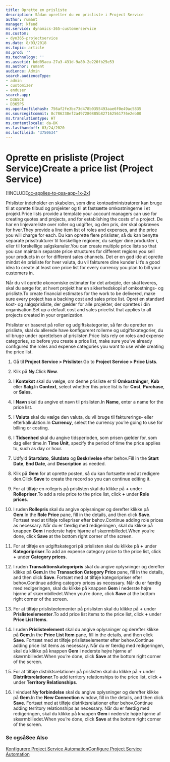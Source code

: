 ```yaml
---
title: Oprette en prisliste
description: Sådan opretter du en prisliste i Project Service
author: rumant
manager: kfend
ms.service: dynamics-365-customerservice
ms.custom:
- dyn365-projectservice
ms.date: 8/03/2018
ms.topic: article
ms.prod: ''
ms.technology: ''
ms.assetid: bdd05aea-27a3-431d-9a80-2e220fb25e53
ms.author: rumant
audience: Admin
search.audienceType:
- admin
- customizer
- enduser
search.app:
- D365CE
- D365PS
ms.openlocfilehash: 756af2fe3bc73d478b0355493aae6f0e49ac5835
ms.sourcegitcommit: 8c786230ef2a497280885b827162561776e2eb00
ms.translationtype: HT
ms.contentlocale: da-DK
ms.lasthandoff: 03/24/2020
ms.locfileid: "3750634"
---
```

# <a name="create-a-price-list-project-service"></a><span data-ttu-id="046a5-103">Oprette en prisliste (Project Service)</span><span class="sxs-lookup"><span data-stu-id="046a5-103">Create a price list (Project Service)</span></span>

[!INCLUDE[cc-applies-to-psa-app-1x-2x](../includes/cc-applies-to-psa-app-1x-2x.md)]

<span data-ttu-id="046a5-104">Prislister indeholder en skabelon, som dine kontoadministratorer kan bruge til at oprette tilbud og projekter og til at fastsætte omkostningerne i et projekt.</span><span class="sxs-lookup"><span data-stu-id="046a5-104">Price lists provide a template your account managers can use for creating quotes and projects, and for establishing the costs of a project.</span></span> <span data-ttu-id="046a5-105">De har en linjevareliste over roller og udgifter, og den pris, der skal opkræves for hver.</span><span class="sxs-lookup"><span data-stu-id="046a5-105">They provide a line item list of roles and expenses, and the price you will charge for each.</span></span> <span data-ttu-id="046a5-106">Du kan oprette flere prislister, så du kan benytte separate prisstrukturer til forskellige regioner, du sælger dine produkter i, eller til forskellige salgskanaler.</span><span class="sxs-lookup"><span data-stu-id="046a5-106">You can create multiple price lists so that you can maintain separate price structures for different regions you sell your products in or for different sales channels.</span></span> <span data-ttu-id="046a5-107">Det er en god ide at oprette mindst én prisliste for hver valuta, du vil fakturere dine kunder i.</span><span class="sxs-lookup"><span data-stu-id="046a5-107">It’s a good idea to create at least one price list for every currency you plan to bill your customers in.</span></span>  
  
<span data-ttu-id="046a5-108">Når du vil oprette økonomiske estimater for det arbejde, der skal leveres, skal du sørge for, at hvert projekt har en sikkerhedskopi af omkostnings- og prisliste.</span><span class="sxs-lookup"><span data-stu-id="046a5-108">To create financial estimates for the work to be delivered, make sure every project has a backing cost and sales price list.</span></span> <span data-ttu-id="046a5-109">Opret en standard kost- og salgsprisliste, der gælder for alle projekter, der oprettes i din organisation.</span><span class="sxs-lookup"><span data-stu-id="046a5-109">Set up a default cost and sales pricelist that applies to all projects created in your organization.</span></span>  
  
<span data-ttu-id="046a5-110">Prislister er baseret på roller og udgiftskategorier, så før du opretter en prisliste, skal du allerede have konfigureret rollerne og udgiftskategorier, du vil bruge under oprettelsen af prislisten.</span><span class="sxs-lookup"><span data-stu-id="046a5-110">Price lists rely on roles and expense categories, so before you create a price list, make sure you’ve already configured the roles and expense categories you want to use while creating the price list.</span></span>  
  
1.  <span data-ttu-id="046a5-111">Gå til **Project Service > Prislister**.</span><span class="sxs-lookup"><span data-stu-id="046a5-111">Go to **Project Service > Price Lists**.</span></span>  
  
2.  <span data-ttu-id="046a5-112">Klik på **Ny**.</span><span class="sxs-lookup"><span data-stu-id="046a5-112">Click **New**.</span></span>  
  
3.  <span data-ttu-id="046a5-113">I **Kontekst** skal du vælge, om denne prisliste er til **Omkostninger**, **Køb** eller **Salg**.</span><span class="sxs-lookup"><span data-stu-id="046a5-113">In **Context**, select whether this price list is for **Cost**, **Purchase**, or **Sales**.</span></span>  
  
4.  <span data-ttu-id="046a5-114">I **Navn** skal du angive et navn til prislisten.</span><span class="sxs-lookup"><span data-stu-id="046a5-114">In **Name**, enter a name for the price list.</span></span>  
  
5.  <span data-ttu-id="046a5-115">I **Valuta** skal du vælge den valuta, du vil bruge til fakturerings- eller efterkalkulation.</span><span class="sxs-lookup"><span data-stu-id="046a5-115">In **Currency**, select the currency you’re going to use for billing or costing.</span></span>  
  
6.  <span data-ttu-id="046a5-116">I **Tidsenhed** skal du angive tidsperioden, som prisen gælder for, som dag eller time.</span><span class="sxs-lookup"><span data-stu-id="046a5-116">In **Time Unit**, specify the period of time the price applies to, such as day or hour.</span></span>  
  
7.  <span data-ttu-id="046a5-117">Udfyld **Startdato**, **Slutdato** og **Beskrivelse** efter behov.</span><span class="sxs-lookup"><span data-stu-id="046a5-117">Fill in the **Start Date**, **End Date**, and **Description** as needed.</span></span>  
  
8.  <span data-ttu-id="046a5-118">Klik på **Gem** for at oprette posten, så du kan fortsætte med at redigere den.</span><span class="sxs-lookup"><span data-stu-id="046a5-118">Click **Save** to create the record so you can continue editing it.</span></span>  
  
9. <span data-ttu-id="046a5-119">For at tilføje en rollepris på prislisten skal du klikke på **+** under **Rollepriser**.</span><span class="sxs-lookup"><span data-stu-id="046a5-119">To add a role price to the price list, click **+** under **Role prices**.</span></span>  
  
10. <span data-ttu-id="046a5-120">I ruden **Rollepris** skal du angive oplysninger og derefter klikke på **Gem**.</span><span class="sxs-lookup"><span data-stu-id="046a5-120">In the **Role Price** pane, fill in the details, and then click **Save**.</span></span> <span data-ttu-id="046a5-121">Fortsæt med at tilføje rollepriser efter behov.</span><span class="sxs-lookup"><span data-stu-id="046a5-121">Continue adding role prices as necessary.</span></span> <span data-ttu-id="046a5-122">Når du er færdig med redigeringen, skal du klikke på knappen **Gem** i nederste højre hjørne af skærmbilledet.</span><span class="sxs-lookup"><span data-stu-id="046a5-122">When you’re done, click **Save** at the bottom right corner of the screen.</span></span>  
  
11. <span data-ttu-id="046a5-123">For at tilføje en udgiftskategori på prislisten skal du klikke på **+** under **Kategoripriser**.</span><span class="sxs-lookup"><span data-stu-id="046a5-123">To add an expense category price to the price list, click **+** under **Category prices**.</span></span>  
  
12. <span data-ttu-id="046a5-124">I ruden **Transaktionskategoripris** skal du angive oplysninger og derefter klikke på **Gem**.</span><span class="sxs-lookup"><span data-stu-id="046a5-124">In the **Transaction Category Price** pane, fill in the details, and then click **Save**.</span></span> <span data-ttu-id="046a5-125">Fortsæt med at tilføje kategoripriser efter behov.</span><span class="sxs-lookup"><span data-stu-id="046a5-125">Continue adding category prices as necessary.</span></span> <span data-ttu-id="046a5-126">Når du er færdig med redigeringen, skal du klikke på knappen **Gem** i nederste højre hjørne af skærmbilledet.</span><span class="sxs-lookup"><span data-stu-id="046a5-126">When you’re done, click **Save** at the bottom right corner of the screen.</span></span>  
  
13. <span data-ttu-id="046a5-127">For at tilføje prislisteelementer på prislisten skal du klikke på **+** under **Prislisteelementer**.</span><span class="sxs-lookup"><span data-stu-id="046a5-127">To add price list items to the price list, click **+** under **Price List Items**.</span></span>  
  
14. <span data-ttu-id="046a5-128">I ruden **Prislisteelement** skal du angive oplysninger og derefter klikke på **Gem**.</span><span class="sxs-lookup"><span data-stu-id="046a5-128">In the **Price List Item** pane, fill in the details, and then click **Save**.</span></span> <span data-ttu-id="046a5-129">Fortsæt med at tilføje prislisteelementer efter behov.</span><span class="sxs-lookup"><span data-stu-id="046a5-129">Continue adding price list items as necessary.</span></span> <span data-ttu-id="046a5-130">Når du er færdig med redigeringen, skal du klikke på knappen **Gem** i nederste højre hjørne af skærmbilledet.</span><span class="sxs-lookup"><span data-stu-id="046a5-130">When you’re done, click **Save** at the bottom right corner of the screen.</span></span>  
  
15. <span data-ttu-id="046a5-131">For at tilføje distriktsrelationer på prislisten skal du klikke på **+** under **Distriktsrelationer**.</span><span class="sxs-lookup"><span data-stu-id="046a5-131">To add territory relationships to the price list, click **+** under **Territory Relationships**.</span></span>  
  
16. <span data-ttu-id="046a5-132">I vinduet **Ny forbindelse** skal du angive oplysninger og derefter klikke på **Gem**.</span><span class="sxs-lookup"><span data-stu-id="046a5-132">In the **New Connection** window, fill in the details, and then click **Save**.</span></span> <span data-ttu-id="046a5-133">Fortsæt med at tilføje distriktsrelationer efter behov.</span><span class="sxs-lookup"><span data-stu-id="046a5-133">Continue adding territory relationships as necessary.</span></span> <span data-ttu-id="046a5-134">Når du er færdig med redigeringen, skal du klikke på knappen **Gem** i nederste højre hjørne af skærmbilledet.</span><span class="sxs-lookup"><span data-stu-id="046a5-134">When you’re done, click **Save** at the bottom right corner of the screen.</span></span>  
  
### <a name="see-also"></a><span data-ttu-id="046a5-135">Se også</span><span class="sxs-lookup"><span data-stu-id="046a5-135">See Also</span></span>  
 [<span data-ttu-id="046a5-136">Konfigurere Project Service Automation</span><span class="sxs-lookup"><span data-stu-id="046a5-136">Configure Project Service Automation</span></span>](../project-service/configure.md)
